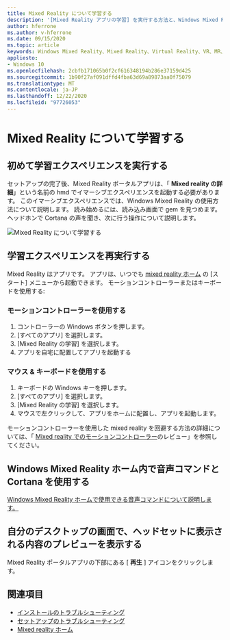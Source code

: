 ```yaml
---
title: Mixed Reality について学習する
description: '[Mixed Reality アプリの学習] を実行する方法と、Windows Mixed Reality を操作する方法について説明します。'
author: hferrone
ms.author: v-hferrone
ms.date: 09/15/2020
ms.topic: article
keywords: Windows Mixed Reality、Mixed Reality、Virtual Reality、VR、MR、チュートリアル、はじめに
appliesto:
- Windows 10
ms.openlocfilehash: 2cbfb171065b0f2cf616348194b286e37159d425
ms.sourcegitcommit: 1b90f27af091dffd4fba63d69a89873aa0f75079
ms.translationtype: MT
ms.contentlocale: ja-JP
ms.lasthandoff: 12/22/2020
ms.locfileid: "97726053"
---
```

# <a name="learn-mixed-reality"></a>Mixed Reality について学習する

## <a name="running-the-learning-experience-for-the-first-time"></a>初めて学習エクスペリエンスを実行する

セットアップの完了後、Mixed Reality ポータルアプリは、「 **Mixed reality の詳細**」という名前の hmd でイマーシブエクスペリエンスを起動する必要があります。 このイマーシブエクスペリエンスでは、Windows Mixed Reality の使用方法について説明します。 読み始めるには、読み込み画面で gem を見つめます。 ヘッドホンで Cortana の声を聞き、次に行う操作について説明します。

![Mixed Reality について学習する](images/file-learnmixedrealitystart.png)

## <a name="rerun-the-learning-experience"></a>学習エクスペリエンスを再実行する

Mixed Reality はアプリです。 アプリは、いつでも [mixed reality ホーム](your-mixed-reality-home.md) の [スタート] メニューから起動できます。 モーションコントローラーまたはキーボードを使用する:

### <a name="use-your-motion-controllers"></a>モーションコントローラーを使用する

1. コントローラーの Windows ボタンを押します。
2. [すべてのアプリ] を選択します。
3. [Mixed Reality の学習] を選択します。
4. アプリを自宅に配置してアプリを起動する

### <a name="use-your-mouse--keyboard"></a>マウス & キーボードを使用する

1. キーボードの Windows キーを押します。
2. [すべてのアプリ] を選択します。
3. [Mixed Reality の学習] を選択します。
4. マウスで左クリックして、アプリをホームに配置し、アプリを起動します。

モーションコントローラーを使用した mixed reality を回避する方法の詳細については、「 [Mixed reality でのモーションコントローラー](controllers-in-wmr.md)のレビュー」を参照してください。

## <a name="use-voice-commands-and-cortana-inside-of-the-windows-mixed-reality-home"></a>Windows Mixed Reality ホーム内で音声コマンドと Cortana を使用する

[Windows Mixed Reality ホームで使用できる音声コマンドについて説明します。](https://support.microsoft.com/help/4041322/windows-10-speech-in-windows-mixed-reality)

## <a name="show-a-preview-of-what-im-seeing-in-my-headset-on-my-desktops-screen"></a>自分のデスクトップの画面で、ヘッドセットに表示される内容のプレビューを表示する

Mixed Reality ポータルアプリの下部にある [ **再生** ] アイコンをクリックします。

## <a name="see-also"></a>関連項目

* [インストールのトラブルシューティング](installation_errors.md)
* [セットアップのトラブルシューティング](wmr-setup-faq.md)
* [Mixed reality ホーム](your-mixed-reality-home.md)
